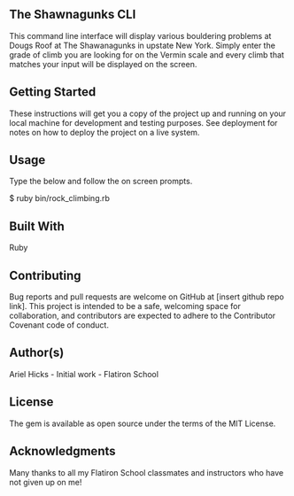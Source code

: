 The Shawnagunks CLI
---------------------
This command line interface will display various bouldering problems at Dougs Roof at The Shawanagunks in upstate New York.
Simply enter the grade of climb you are looking for on the Vermin scale and every climb that matches your input will be displayed on the screen.

Getting Started
---------------------
These instructions will get you a copy of the project up and running on your local machine for development and testing purposes.
See deployment for notes on how to deploy the project on a live system.

Usage
---------------------
Type the below and follow the on screen prompts.

$ ruby bin/rock_climbing.rb

Built With
---------------------
Ruby

Contributing
---------------------
Bug reports and pull requests are welcome on GitHub at [insert github repo link].
This project is intended to be a safe, welcoming space for collaboration, and contributors are expected to adhere to the Contributor Covenant code of conduct.

Author(s)
---------------------
Ariel Hicks - Initial work - Flatiron School

License
---------------------
The gem is available as open source under the terms of the MIT License.
<!-- https://opensource.org/licenses/MIT -->

Acknowledgments
---------------------
Many thanks to all my Flatiron School classmates and instructors who have not given up on me!
